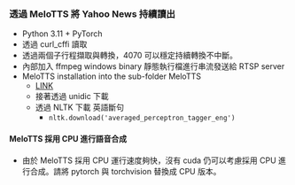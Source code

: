 ### 透過 MeloTTS 將 Yahoo News 持續讀出

- Python 3.11 + PyTorch
- 透過 curl_cffi 讀取
- 透過兩個子行程擷取與轉換，4070 可以穩定持續轉換不中斷。
- 內部加入 ffmpeg windows binary 靜態執行檔進行串流發送給 RTSP server
- MeloTTS installation into the sub-folder MeloTTS
  - [LINK](https://github.com/myshell-ai/MeloTTS/blob/main/docs/install.md)
  - 接著透過 unidic 下載
  - 透過 NLTK 下載 英語斷句
    - ``` nltk.download('averaged_perceptron_tagger_eng') ```

#### MeloTTS 採用 CPU 進行語音合成

- 由於 MeloTTS 採用 CPU 運行速度夠快，沒有 cuda 仍可以考慮採用 CPU 進行合成。請將 pytorch 與 torchvision 替換成 CPU 版本。
